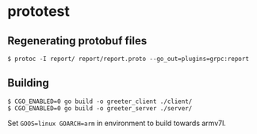 # prototest

## Regenerating protobuf files

```
$ protoc -I report/ report/report.proto --go_out=plugins=grpc:report
```

## Building

```
$ CGO_ENABLED=0 go build -o greeter_client ./client/
$ CGO_ENABLED=0 go build -o greeter_server ./server/
```

Set `GOOS=linux GOARCH=arm` in environment to build towards armv7l.
